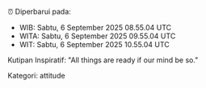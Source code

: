 ⏰ Diperbarui pada:
- WIB: Sabtu, 6 September 2025 08.55.04 UTC
- WITA: Sabtu, 6 September 2025 09.55.04 UTC
- WIT: Sabtu, 6 September 2025 10.55.04 UTC

Kutipan Inspiratif:
"All things are ready if our mind be so."


Kategori: attitude

